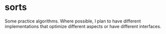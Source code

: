 # sorts

Some practice algorithms.  Where possible, I plan to have different implementations that optimize different aspects or have different interfaces.
